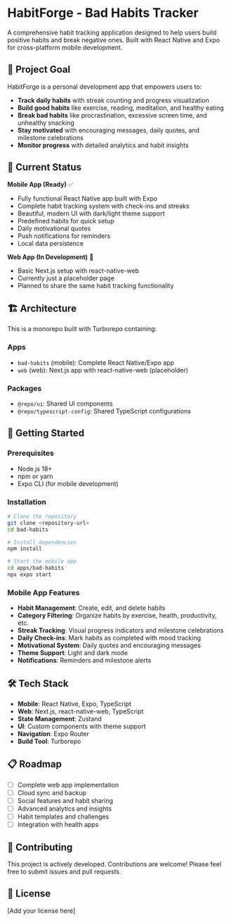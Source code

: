 # HabitForge - Bad Habits Tracker

A comprehensive habit tracking application designed to help users build positive habits and break negative ones. Built with React Native and Expo for cross-platform mobile development.

## 🎯 Project Goal

HabitForge is a personal development app that empowers users to:

- **Track daily habits** with streak counting and progress visualization
- **Build good habits** like exercise, reading, meditation, and healthy eating
- **Break bad habits** like procrastination, excessive screen time, and unhealthy snacking
- **Stay motivated** with encouraging messages, daily quotes, and milestone celebrations
- **Monitor progress** with detailed analytics and habit insights

## 📱 Current Status

**Mobile App (Ready)** ✅

- Fully functional React Native app built with Expo
- Complete habit tracking system with check-ins and streaks
- Beautiful, modern UI with dark/light theme support
- Predefined habits for quick setup
- Daily motivational quotes
- Push notifications for reminders
- Local data persistence

**Web App (In Development)** 🚧

- Basic Next.js setup with react-native-web
- Currently just a placeholder page
- Planned to share the same habit tracking functionality

## 🏗️ Architecture

This is a monorepo built with Turborepo containing:

### Apps

- `bad-habits` (mobile): Complete React Native/Expo app
- `web` (web): Next.js app with react-native-web (placeholder)

### Packages

- `@repo/ui`: Shared UI components
- `@repo/typescript-config`: Shared TypeScript configurations

## 🚀 Getting Started

### Prerequisites

- Node.js 18+
- npm or yarn
- Expo CLI (for mobile development)

### Installation

```bash
# Clone the repository
git clone <repository-url>
cd bad-habits

# Install dependencies
npm install

# Start the mobile app
cd apps/bad-habits
npx expo start
```

### Mobile App Features

- **Habit Management**: Create, edit, and delete habits
- **Category Filtering**: Organize habits by exercise, health, productivity, etc.
- **Streak Tracking**: Visual progress indicators and milestone celebrations
- **Daily Check-ins**: Mark habits as completed with mood tracking
- **Motivational System**: Daily quotes and encouraging messages
- **Theme Support**: Light and dark mode
- **Notifications**: Reminders and milestone alerts

## 🛠️ Tech Stack

- **Mobile**: React Native, Expo, TypeScript
- **Web**: Next.js, react-native-web, TypeScript
- **State Management**: Zustand
- **UI**: Custom components with theme support
- **Navigation**: Expo Router
- **Build Tool**: Turborepo

## 📋 Roadmap

- [ ] Complete web app implementation
- [ ] Cloud sync and backup
- [ ] Social features and habit sharing
- [ ] Advanced analytics and insights
- [ ] Habit templates and challenges
- [ ] Integration with health apps

## 🤝 Contributing

This project is actively developed. Contributions are welcome! Please feel free to submit issues and pull requests.

## 📄 License

[Add your license here]
